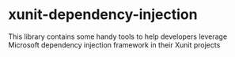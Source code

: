 # xunit-dependency-injection
This library contains some handy tools to help developers leverage Microsoft dependency injection framework in their Xunit projects
